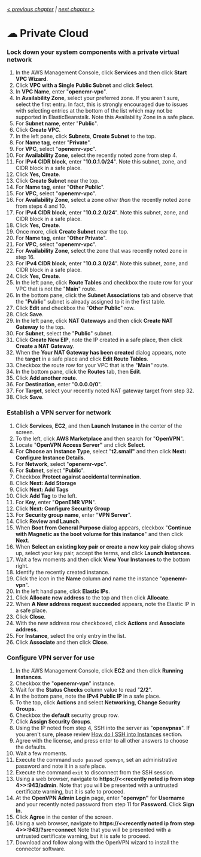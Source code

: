 _[< previous chapter](01-Getting-Started.md) | [next chapter >](03-Network-File-System.md)_

# ☁ Private Cloud

### Lock down your system components with a private virtual network

1. In the AWS Management Console, click **Services** and then click **Start VPC Wizard**.
2. Click **VPC with a Single Public Subnet** and click **Select**.
3. In **VPC Name**, enter "**openemr-vpc**".
4. In **Availability Zone**, select your preferred zone. If you aren't sure, select the first entry. In fact, this is strongly encouraged due to issues with selecting entries at the bottom of the list which may not be supported in ElasticBeanstalk. Note this Availability Zone in a safe place.
5. For **Subnet name**, enter "**Public**".
6. Click **Create VPC**.
7. In the left pane, click **Subnets**, **Create Subnet** to the top.
8. For **Name tag**, enter "**Private**".
9. For **VPC**, select "**openemr-vpc**".
10. For **Availability Zone**, select the recently noted zone from step 4.
11. For **IPv4 CIDR block**, enter "**10.0.1.0/24**". Note this subnet, zone, and CIDR block in a safe place.
12. Click **Yes, Create**.
13. Click **Create Subnet** near the top.
14. For **Name tag**, enter "**Other Public**".
15. For **VPC**, select "**openemr-vpc**".
16. For **Availability Zone**, select a zone *other than* the recently noted zone from steps 4 and 10.
17. For **IPv4 CIDR block**, enter "**10.0.2.0/24**". Note this subnet, zone, and CIDR block in a safe place.
18. Click **Yes, Create**.
19. Once more, click **Create Subnet** near the top.
20. For **Name tag**, enter "**Other Private**".
21. For **VPC**, select "**openemr-vpc**".
22. For **Availability Zone**, select the zone that was recently noted zone in step 16.
23. For **IPv4 CIDR block**, enter "**10.0.3.0/24**". Note this subnet, zone, and CIDR block in a safe place.
24. Click **Yes, Create**.
25. In the left pane, click **Route Tables** and checkbox the route row for your VPC that is not the "**Main**" route.
26. In the bottom pane, click the **Subnet Associations** tab and observe that the "**Public**" subnet is already assigned to it in the first table.
27. Click **Edit** and checkbox the "**Other Public**" row.
28. Click **Save**.
29. In the left pane, click **NAT Gateways** and then click **Create NAT Gateway** to the top.
30. For **Subnet**, select the "**Public**" subnet.
31. Click **Create New EIP**, note the IP created in a safe place, then click **Create a NAT Gateway**.
32. When the **Your NAT Gateway has been created** dialog appears, note the **target** in a safe place and click **Edit Route Tables**.
33. Checkbox the route row for your VPC that is the "**Main**" route.
34. In the bottom pane, click the **Routes** tab, then **Edit**.
35. Click **Add another route**.
36. For **Destination**, enter "**0.0.0.0/0**".
37. For **Target**, select your recently noted NAT gateway target from step 32.
38. Click **Save**.

### Establish a VPN server for network

1. Click **Services**, **EC2**, and then **Launch Instance** in the center of the screen.
2. To the left, click **AWS Marketplace** and then search for "**OpenVPN**".
3. Locate "**OpenVPN Access Server"** and click **Select**.
4. For **Choose an Instance Type**, select "**t2.small"** and then click **Next: Configure Instance Details**.
5. For **Network**, select "**openemr-vpc**".
6. For **Subnet**, select "**Public**".
7. Checkbox **Protect against accidental termination**.
8. Click **Next: Add Storage**
9. Click **Next: Add Tags**
10. Click **Add Tag** to the left.
11. For **Key**, enter "**OpenEMR VPN**".
12. Click **Next: Configure Security Group**
13. For **Security group name**, enter "**VPN Server**".
14. Click **Review and Launch**.
15. When **Boot from General Purpose** dialog appears, cleckbox "**Continue with Magnetic as the boot volume for this instance**" and then click **Next**.
16. When **Select an existing key pair or create a new key pair** dialog shows up, select your key pair, accept the terms, and click **Launch Instances**.
17. Wait a few moments and then click **View Your Instances** to the bottom right.
18. Identify the recently created instance.
19. Click the icon in the **Name** column and name the instance "**openemr-vpn**".
20. In the left hand pane, click **Elastic IPs**.
21. Click **Allocate new address** to the top and then click **Allocate**.
22. When **A New address request succeeded** appears, note the Elastic IP in a safe place.
23. Click **Close**.
24. With the new address row checkboxed, click **Actions** and **Associate address**.
25. For **Instance**, select the only entry in the list.
26. Click **Associate** and then click **Close**.

### Configure VPN server for use

1. In the AWS Management Console, click **EC2** and then click **Running Instances**.
2. Checkbox the "**openemr-vpn**" instance.
3. Wait for the **Status Checks** column value to read "**2/2**".
4. In the bottom pane, note the **IPv4 Public IP** in a safe place.
5. To the top, click **Actions** and select **Networking**, **Change Security Groups**.
6. Checkbox the **default** security group row.
7. Click **Assign Security Groups**.
8. Using the IP noted from step 4, SSH into the server as "**openvpnas**". If you aren't sure, please review [How do I SSH into Instances](../chapters/09-Administration.md#how-do-i-ssh-into-instances) section.
9. Agree with the license, and press enter to all other answers to choose the defaults.
10. Wait a few moments.
11. Execute the command `sudo passwd openvpn`, set an administrative password and note it in a safe place.
12. Execute the command `exit` to disconnect from the SSH session.
13. Using a web browser, navigate to **https://&lt;&lt;recently noted ip from step 4&gt;&gt;:943/admin**. Note that you will be presented with a untrusted certificate warning, but it is safe to proceed.
14. At the **OpenVPN Admin Login** page, enter "**openvpn"** for **Username** and your recently noted password from step 11 for **Password**. Click **Sign In**.
15. Click **Agree** in the center of the screen.
16. Using a web browser, navigate to **https://&lt;&lt;recently noted ip from step 4&gt;&gt;:943/?src=connect** Note that you will be presented with a untrusted certificate warning, but it is safe to proceed.
17. Download and follow along with the OpenVPN wizard to install the connector software.
